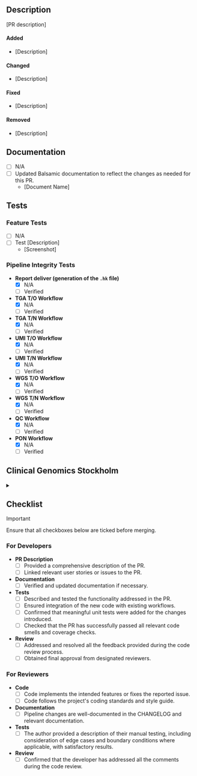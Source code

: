 ## Description

<!-- Provide a brief overview of your PR and link any relevant user stories or issues. -->

[PR description]

#### Added

- [Description]

#### Changed

- [Description]

#### Fixed

- [Description]

#### Removed

- [Description]

## Documentation

<!-- Link all added or updated documents. -->

- [ ] N/A
- [ ] Updated Balsamic documentation to reflect the changes as needed for this PR.
    - [Document Name]

## Tests

<!-- Describe in detail how you tested your changes to help reviewers validate the code. -->
<!-- Include screenshots or visual representations of your changes. -->

### Feature Tests

<!-- Include tests relevant to the changes in this PR. -->

- [ ] N/A
- [ ] Test [Description]
    - [Screenshot]

### Pipeline Integrity Tests

<!-- Include tests to verify the integrity of the different Balsamic workflows. -->

- **Report deliver (generation of the `.hk` file)**
    - [x] N/A
    - [ ] Verified
- **TGA T/O Workflow**
    - [x] N/A
    - [ ] Verified
- **TGA T/N Workflow**
    - [x] N/A
    - [ ] Verified
- **UMI T/O Workflow**
    - [x] N/A
    - [ ] Verified
- **UMI T/N Workflow**
    - [x] N/A
    - [ ] Verified
- **WGS T/O Workflow**
    - [x] N/A
    - [ ] Verified
- **WGS T/N Workflow**
    - [x] N/A
    - [ ] Verified
- **QC Workflow**
    - [x] N/A
    - [ ] Verified
- **PON Workflow**
    - [x] N/A
    - [ ] Verified

## Clinical Genomics Stockholm

<details>
<summary></summary>

<!-- Do not reveal clinical data, and if applicable, place it within the internal Google Drive directory. -->

### Documentation

<!-- Link related issues or PRs for necessary changes. -->

- **Atlas documentation**
    - [x] N/A
    - [ ] Updated: [Link]
- **Web portal for Clinical Genomics**
    - [x] N/A
    - [ ] Updated: [Link]

### User Changes

<!-- Please provide justification if you select N/A and the changes affect the output or results. -->

- [x] N/A
- [ ] This PR affects the output files or results.
    - [ ] User feedback is considered unnecessary because [Justification].
    - [ ] Affected users have been included in the development process and given a chance to provide feedback.

### Infrastructure Changes

<!-- Link related issues or PRs for necessary changes. -->

- **Stored files in Housekeeper**
    - [x] N/A
    - [ ] Updated: [Link]
- **CG (CLI and delivered/uploaded files)**
    - [x] N/A
    - [ ] Updated: [Link]
- **Servers (configuration files on Hasta)**
    - [x] N/A
    - [ ] Updated: [Link]
- **Scout interface**
    - [x] N/A
    - [ ] Updated: [Link]

### Integration Tests

<!-- Include tests relevant to how changes affect infrastructure tools. -->
<!-- Add screenshots or visual representations of your changes. -->

- [x] N/A
- [ ] Test [Description]
    - [Screenshot]

</details>

## Checklist

> [!IMPORTANT]  
> Ensure that all checkboxes below are ticked before merging.

### For Developers

- **PR Description**
    - [ ] Provided a comprehensive description of the PR.
    - [ ] Linked relevant user stories or issues to the PR.
- **Documentation**
    - [ ] Verified and updated documentation if necessary.
- **Tests**
    - [ ] Described and tested the functionality addressed in the PR.
    - [ ] Ensured integration of the new code with existing workflows.
    - [ ] Confirmed that meaningful unit tests were added for the changes introduced.
    - [ ] Checked that the PR has successfully passed all relevant code smells and coverage checks.
- **Review**
    - [ ] Addressed and resolved all the feedback provided during the code review process.
    - [ ] Obtained final approval from designated reviewers.

### For Reviewers

- **Code**
    - [ ] Code implements the intended features or fixes the reported issue.
    - [ ] Code follows the project's coding standards and style guide.
- **Documentation**
    - [ ] Pipeline changes are well-documented in the CHANGELOG and relevant documentation.
- **Tests**
    - [ ] The author provided a description of their manual testing, including consideration of edge cases and boundary
      conditions where applicable, with satisfactory results.
- **Review**
    - [ ] Confirmed that the developer has addressed all the comments during the code review.

<!-- Add any other relevant information or specific checks necessary for your PR. -->
